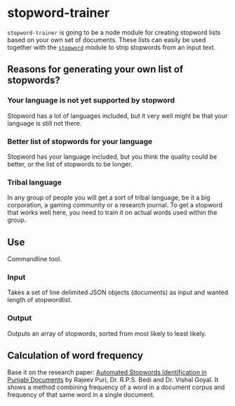 # stopword-trainer
`stopword-trainer` is going to be a node module for creating stopword lists based on your own set of documents. These lists can easily be used together with the [`stopword`](/fergiemcdowall/stopword/) module to strip stopwords from an input text.


## Reasons for generating your own list of stopwords?

### Your language is not yet supported by stopword
Stopword has a lot of languages included, but it very well might be that your language is still not there.

### Better list of stopwords for your language
Stopword has your language included, but you think the quality could be better, or the list of stopwords to be longer.

### Tribal language
In any group of people you will get a sort of tribal language, be it a big corporation, a gaming community or a research journal. To get a stopword that works well here, you need to train it on actual words used within the group.

## Use
Commandline tool.

### Input
Takes a set of line delimited JSON objects (documents) as input and wanted length of stopwordlist.

### Output
Outputs an array of stopwords, sorted from most likely to least likely.

## Calculation of word frequency
Base it on the research paper: [Automated Stopwords Identification in Punjabi Documents](http://ijoes.vidyapublications.com/paper/Vol8/15-Vol8.pdf) by Rajeev Puri, Dr. R.P.S. Bedi and Dr. Vishal Goyal. It shows a method combining frequency of a word in a document corpus and frequency of that same word in a single document.
